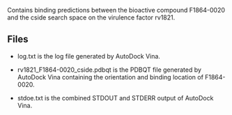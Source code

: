 Contains binding predictions between the bioactive compound F1864-0020 and the cside search space on the virulence factor rv1821.

## Files

- log.txt is the log file generated by AutoDock Vina.

- rv1821_F1864-0020_cside.pdbqt is the PDBQT file generated by AutoDock Vina containing the orientation and binding location of F1864-0020.

- stdoe.txt is the combined STDOUT and STDERR output of AutoDock Vina.


